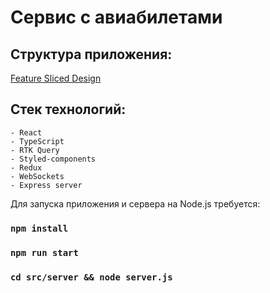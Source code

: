 # Сервис с авиабилетами

## Структура приложения:

[Feature Sliced Design](https://feature-sliced.design/)

## Стек технологий:
    - React
    - TypeScript
    - RTK Query
    - Styled-components
    - Redux
    - WebSockets
    - Express server

Для запуска приложения и сервера на Node.js требуется:

### `npm install`

### `npm run start`
### `cd src/server && node server.js`


